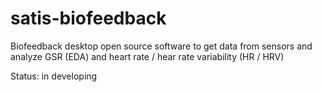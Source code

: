 # satis-biofeedback
Biofeedback desktop open source software to get data from sensors and analyze GSR (EDA) and heart rate / hear rate variability (HR / HRV)

Status: in developing
